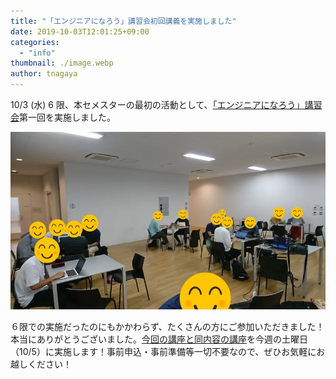 ```yaml
---
title: "「エンジニアになろう」講習会初回講義を実施しました"
date: 2019-10-03T12:01:25+09:00
categories:
  - "info"
thumbnail: ./image.webp
author: tnagaya
---
```


10/3 (水) 6 限、本セメスターの最初の活動として、[「エンジニアになろう」講習会](https://utcode.net/2019/info/2019a-schedule/)第一回を実施しました。

![](./people.webp)

６限での実施だったのにもかかわらず、たくさんの方にご参加いただきました！本当にありがとうございました。[今回の講座と同内容の講座](https://utcode.net/2019/info/2019a-first-lecture/)を今週の土曜日（10/5）に実施します！事前申込・事前準備等一切不要なので、ぜひお気軽にお越しください！
